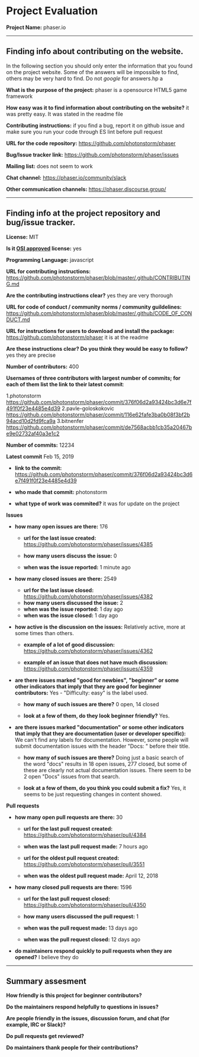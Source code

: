 # Project Evaluation 



__Project Name:__  phaser.io


---

## Finding info about contributing on the website.

In the following section you should only enter the information that you
found on the project website. Some of the answers will be impossible to find, others
may be very hard to find. Do not _google_ for answers.hp
a


__What is the purpose of the project:__ phaser is a opensource HTML5 game framework


__How easy was it to find information about contributing on the website?__ it was pretty easy. It was stated in the readme file


__Contributing instructions:__ if you find a bug, report it on github issue and make sure you run your code through ES lint before pull request 

__URL for the code repository:__ https://github.com/photonstorm/phaser

__Bug/Issue tracker link:__  https://github.com/photonstorm/phaser/issues

__Mailing list:__ does not seem to work 

__Chat channel:__ https://phaser.io/community/slack

__Other communication channels:__ https://phaser.discourse.group/


---

## Finding info at the project repository and bug/issue tracker.

__License:__  MIT

__Is it [OSI approved](https://opensource.org/licenses/alphabetical) license:__ yes 

__Programming Language:__  javascript

__URL for contributing instructions:__  https://github.com/photonstorm/phaser/blob/master/.github/CONTRIBUTING.md

__Are the contributing instructions clear?__ yes they are very thorough 


__URL for code of conduct / community norms / community guildelines:__  https://github.com/photonstorm/phaser/blob/master/.github/CODE_OF_CONDUCT.md

__URL for instructions for users to download and install the package:__ https://github.com/photonstorm/phaser it is at the readme


__Are these instructions clear? Do you think they would be easy to follow?__ yes they are precise


__Number of contributors:__ 400


__Usernames of three contributors with largest number of commits; for
each of them list the link to their latest commit__:

1.photonstorm    https://github.com/photonstorm/phaser/commit/376f06d2a93424bc3d6e7f491f0f23e4485e4d39
2.pavle-goloskokovic  https://github.com/photonstorm/phaser/commit/116e62fafe3ba0b08f3bf2b94acd10d2fd9fca9a
3.bitnenfer  https://github.com/photonstorm/phaser/commit/de7568acbb1cb35a20467be9e02732af40a3e1c2


__Number of commits:__ 12234

__Latest commit__ Feb 15, 2019

- __link to the commit:__ https://github.com/photonstorm/phaser/commit/376f06d2a93424bc3d6e7f491f0f23e4485e4d39

- __who made that commit:__ photonstorm

- __what type of work was commited?__ it was for update on the project


__Issues__

- __how many open issues are there:__ 176

    - __url for the last issue created:__ https://github.com/photonstorm/phaser/issues/4385

    - __how many users discuss the issue:__ 0
    
    - __when was the issue reported:__ 1 minute ago
    

- __how many closed issues are there:__ 2549
    - __url for the last issue closed:__ https://github.com/photonstorm/phaser/issues/4382
    - __how many users discussed the issue:__ 2
    - __when was the issue reported:__ 1 day ago
    - __when was the issue closed:__ 1 day ago

- __how active is the discussion on the issues:__ Relatively active, more at some times than others.

    - __example of a lot of good discussion:__ https://github.com/photonstorm/phaser/issues/4362
    
    - __example of an issue that does not have much discussion:__ https://github.com/photonstorm/phaser/issues/4359



- __are there issues marked "good for newbies", "beginner" or some other indicators that imply that they are good for beginner contributors:__ Yes - "Difficulty: easy" is the label used.

    - __how many of such issues are there?__ 0 open, 14 closed
    
    - __look at a few of them, do they look beginner friendly?__ Yes.



- __are there issues marked "documentation" or some other indicators that imply that they are documentation (user or developer specific):__ We can't find any labels for documentation. However, some people will submit documentation issues with the header "Docs: " before their title.

    - __how many of such issues are there?__ Doing just a basic search of the word "docs" results in 18 open issues, 277 closed, but some of these are clearly not actual documentation issues. There seem to be 2 open "Docs" issues from that search.
    
    - __look at a few of them, do you think you could submit a fix?__ Yes, it seems to be just requesting changes in content showed.



__Pull requests__

- __how many open pull requests are there:__ 30 

    - __url for the last pull request created:__ https://github.com/photonstorm/phaser/pull/4384
    
    - __when was the last pull request made:__ 7 hours ago

    - __url for the oldest pull request created:__ https://github.com/photonstorm/phaser/pull/3551
    
    - __when was the oldest pull request made:__ April 12, 2018 

- __how many closed pull requests are there:__ 1596

    - __url for the last pull request closed:__ https://github.com/photonstorm/phaser/pull/4350
    
    - __how many users discussed the pull request:__ 1
    
    - __when was the pull request made:__ 13 days ago   
    
    - __when was the pull request closed:__ 12 days ago 
    

- __do maintainers respond quickly to pull requests when they are opened?__ I believe they do





---


## Summary assesment
__How friendly is this project for beginner contributors?__


__Do the maintainers respond helpfully to questions in issues?__


__Are people friendly in the issues, discussion forum, and chat (for example, IRC or Slack)?__



__Do pull requests get reviewed?__



__Do maintainers thank people for their contributions?__


